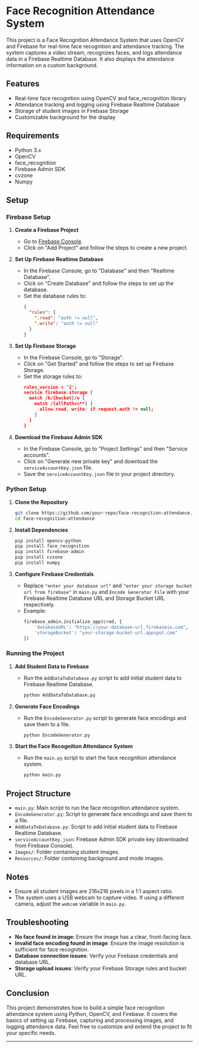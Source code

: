 # Face Recognition Attendance System

This project is a Face Recognition Attendance System that uses OpenCV and Firebase for real-time face recognition and attendance tracking. The system captures a video stream, recognizes faces, and logs attendance data in a Firebase Realtime Database. It also displays the attendance information on a custom background.

## Features

- Real-time face recognition using OpenCV and face_recognition library
- Attendance tracking and logging using Firebase Realtime Database
- Storage of student images in Firebase Storage
- Customizable background for the display

## Requirements

- Python 3.x
- OpenCV
- face_recognition
- Firebase Admin SDK
- cvzone
- Numpy

## Setup

### Firebase Setup

1. **Create a Firebase Project**

   - Go to [Firebase Console](https://console.firebase.google.com/).
   - Click on "Add Project" and follow the steps to create a new project.

2. **Set Up Firebase Realtime Database**

   - In the Firebase Console, go to "Database" and then "Realtime Database".
   - Click on "Create Database" and follow the steps to set up the database.
   - Set the database rules to:
     ```json
     {
       "rules": {
         ".read": "auth != null",
         ".write": "auth != null"
       }
     }
     ```

3. **Set Up Firebase Storage**

   - In the Firebase Console, go to "Storage".
   - Click on "Get Started" and follow the steps to set up Firebase Storage.
   - Set the storage rules to:
     ```json
     rules_version = '2';
     service firebase.storage {
       match /b/{bucket}/o {
         match /{allPaths=**} {
           allow read, write: if request.auth != null;
         }
       }
     }
     ```

4. **Download the Firebase Admin SDK**

   - In the Firebase Console, go to "Project Settings" and then "Service accounts".
   - Click on "Generate new private key" and download the `serviceAccountKey.json` file.
   - Save the `serviceAccountKey.json` file in your project directory.

### Python Setup

1. **Clone the Repository**

   ```bash
   git clone https://github.com/your-repo/face-recognition-attendance.git
   cd face-recognition-attendance
   ```

2. **Install Dependencies**

   ```bash
   pip install opencv-python
   pip install face_recognition
   pip install firebase-admin
   pip install cvzone
   pip install numpy
   ```

3. **Configure Firebase Credentials**

   - Replace `"enter your database url"` and `"enter your storage bucket url from firebase"` in `main.py` and `Encode Generator File` with your Firebase Realtime Database URL and Storage Bucket URL respectively.
   - Example:
     ```python
     firebase_admin.initialize_app(cred, {
         'databaseURL': "https://your-database-url.firebaseio.com",
         'storageBucket': "your-storage-bucket-url.appspot.com"
     })
     ```

### Running the Project

1. **Add Student Data to Firebase**

   - Run the `AddDataToDatabase.py` script to add initial student data to Firebase Realtime Database.
     ```bash
     python AddDataToDatabase.py
     ```

2. **Generate Face Encodings**

   - Run the `EncodeGenerator.py` script to generate face encodings and save them to a file.
     ```bash
     python EncodeGenerator.py
     ```

3. **Start the Face Recognition Attendance System**

   - Run the `main.py` script to start the face recognition attendance system.
     ```bash
     python main.py
     ```

## Project Structure

- `main.py`: Main script to run the face recognition attendance system.
- `EncodeGenerator.py`: Script to generate face encodings and save them to a file.
- `AddDataToDatabase.py`: Script to add initial student data to Firebase Realtime Database.
- `serviceAccountKey.json`: Firebase Admin SDK private key (downloaded from Firebase Console).
- `Images/`: Folder containing student images.
- `Resources/`: Folder containing background and mode images.

## Notes

- Ensure all student images are 216x216 pixels in a 1:1 aspect ratio.
- The system uses a USB webcam to capture video. If using a different camera, adjust the `webcam` variable in `main.py`.

## Troubleshooting

- **No face found in image**: Ensure the image has a clear, front-facing face.
- **Invalid face encoding found in image**: Ensure the image resolution is sufficient for face recognition.
- **Database connection issues**: Verify your Firebase credentials and database URL.
- **Storage upload issues**: Verify your Firebase Storage rules and bucket URL.

## Conclusion

This project demonstrates how to build a simple face recognition attendance system using Python, OpenCV, and Firebase. It covers the basics of setting up Firebase, capturing and processing images, and logging attendance data. Feel free to customize and extend the project to fit your specific needs.

---
